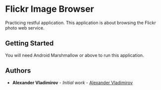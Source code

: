# Flickr Image Browser

Practicing restful application.
This application is about browsing the Flickr photo web service.


## Getting Started

You will need Android Marshmallow or above to run this application.

## Authors

* **Alexander Vladimirov** - *Initial work* - [Alexander Vladimirov](https://github.com/AlexanderVladimirov9090)